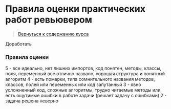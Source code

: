 Правила оценки практических работ ревьювером
====================

>
>[Вернуться к содержанию курса]({{site.baseurl}}/content)
>
Доработать

### Правила оценки
5 - все идеально, нет лишних импортов, код понятен, методы, классы, поля, переменный все отлично названо, хорошая структура и понятный алгоритм
4 - есть помарки, типа сомнительного названия методов, классов, полей или переменных или код запутанный
3 - явно усложненный код, сложные алгоритмы, трудно читаемые методы или есть ощутимые ошибки в работе задачи (решает задачу с ошибками)
2 - задача решена неверно

